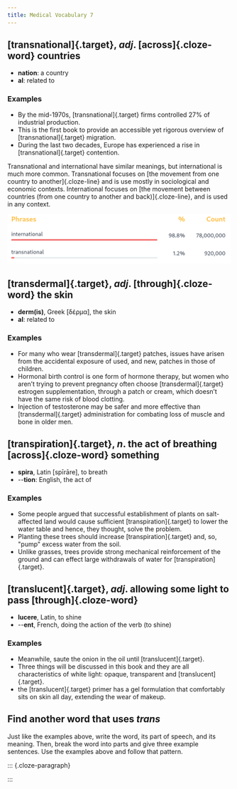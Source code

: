```yaml
---
title: Medical Vocabulary 7
---
```


## [transnational]{.target}, *adj*. [across]{.cloze-word} countries
- **nation**: a country
- **al**: related to

### Examples

- By the mid-1970s, [transnational]{.target} firms controlled 27% of industrial production.
- This is the first book to provide an accessible yet rigorous overview of [transnational]{.target} migration.
- During the last two decades, Europe has experienced a rise in [transnational]{.target} contention.

Transnational and international have similar meanings, but international is much more common. Transnational focuses on [the movement from one country to another]{.cloze-line} and is use mostly in sociological and economic contexts. International focuses on [the movement between countries (from one country to another and back)]{.cloze-line}, and is used in any context.

![](international-vs-transnational.png)

## [transdermal]{.target}, *adj*. [through]{.cloze-word} the skin
- **derm(is)**, Greek [δέρμα], the skin
- **al**: related to

### Examples
- For many who wear [transdermal]{.target} patches, issues have arisen from the accidental exposure of used, and new, patches in those of children.
- Hormonal birth control is one form of hormone therapy, but women who aren’t trying to prevent pregnancy often choose [transdermal]{.target} estrogen supplementation, through a patch or cream, which doesn’t have the same risk of blood clotting.
- Injection of testosterone may be safer and more effective than [transdermal]{.target} administration for combating loss of muscle and bone in older men.

## [transpiration]{.target}, *n*. the act of breathing [across]{.cloze-word} something
- **spira**, Latin [spīrāre], to breath
- --**tion**: English, the act of

### Examples

- Some people argued that successful establishment of plants on salt-affected land would cause sufficient [transpiration]{.target} to lower the water table and hence, they thought, solve the problem.
- Planting these trees should increase [transpiration]{.target} and, so, "pump" excess water from the soil.
- Unlike grasses, trees provide strong mechanical reinforcement of the ground and can effect large withdrawals of water for [transpiration]{.target}.

## [translucent]{.target}, *adj*. allowing some light to pass [through]{.cloze-word}
- **lucere**, Latin, to shine
- --**ent**, French, doing the action of the verb (to shine)

### Examples
- Meanwhile, saute the onion in the oil until [translucent]{.target}.
- Three things will be discussed in this book and they are all characteristics of white light: opaque, transparent and [translucent]{.target}.
- the [translucent]{.target} primer has a gel formulation that comfortably sits on skin all day, extending the wear of makeup.

## Find another word that uses *trans*
Just like the examples above, write the word, its part of speech, and its meaning. Then, break the word into parts and give three example sentences. Use the examples above and follow that pattern.

::: {.cloze-paragraph}

:::